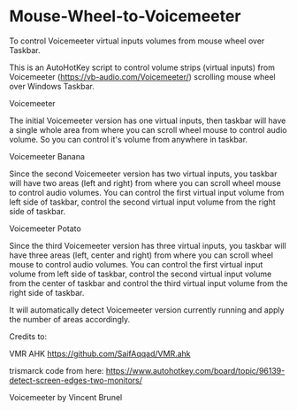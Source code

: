# Mouse-Wheel-to-Voicemeeter
To control Voicemeeter virtual inputs volumes from mouse wheel over Taskbar.

This is an AutoHotKey script to control volume strips (virtual inputs) from Voicemeeter (https://vb-audio.com/Voicemeeter/) scrolling mouse wheel over Windows Taskbar.


Voicemeeter

The initial Voicemeeter version has one virtual inputs, then taskbar will have a single whole area from where you can scroll wheel mouse to control audio volume.
So you can control it's volume from anywhere in taskbar.

Voicemeeter Banana

Since the second Voicemeeter version has two virtual inputs, you taskbar will have two areas (left and right) from where you can scroll wheel mouse to control audio volumes.
You can control the first virtual input volume from left side of taskbar, control the second virtual input volume from the right side of taskbar.


Voicemeeter Potato

Since the third Voicemeeter version has three virtual inputs, you taskbar will have three areas (left, center and right) from where you can scroll wheel mouse to control audio volumes.
You can control the first virtual input volume from left side of taskbar, control the second virtual input volume from the center of taskbar and control the third virtual input volume from the right side of taskbar.


It will automatically detect Voicemeeter version currently running and apply the number of areas accordingly.


Credits to:

VMR AHK https://github.com/SaifAqqad/VMR.ahk

trismarck code from here: https://www.autohotkey.com/board/topic/96139-detect-screen-edges-two-monitors/

Voicemeeter by Vincent Brunel
